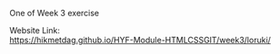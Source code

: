 One of Week 3 exercise

Website Link:  
https://hikmetdag.github.io/HYF-Module-HTMLCSSGIT/week3/loruki/
